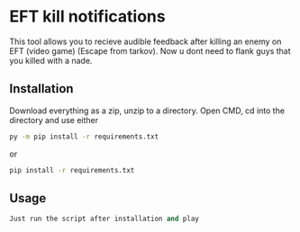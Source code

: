 # EFT kill notifications

This tool allows you to recieve audible feedback after killing an enemy on EFT (video game) (Escape from tarkov).
Now u dont need to flank guys that you killed with a nade.

## Installation

Download everything as a zip, unzip to a directory. Open CMD, cd into the directory and use either

```bash
py -m pip install -r requirements.txt
```

or

```bash
pip install -r requirements.txt
```


## Usage

```python
Just run the script after installation and play
```
